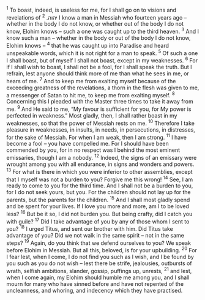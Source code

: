 <sup>1</sup> To boast, indeed, is useless for me, for I shall go on to visions and revelations of יהוה.
<sup>2</sup> I know a man in Messiah who fourteen years ago – whether in the body I do not know, or whether out of the body I do not know, Elohim knows – such a one was caught up to the third heaven.
<sup>3</sup> And I know such a man – whether in the body or out of the body I do not know, Elohim knows –
<sup>4</sup> that he was caught up into Paradise and heard unspeakable words, which it is not right for a man to speak.
<sup>5</sup> Of such a one I shall boast, but of myself I shall not boast, except in my weaknesses.
<sup>6</sup> For if I shall wish to boast, I shall not be a fool, for I shall speak the truth. But I refrain, lest anyone should think more of me than what he sees in me, or hears of me.
<sup>7</sup> And to keep me from exalting myself because of the exceeding greatness of the revelations, a thorn in the flesh was given to me, a messenger of Satan to hit me, to keep me from exalting myself.
<sup>8</sup> Concerning this I pleaded with the Master three times to take it away from me.
<sup>9</sup> And He said to me, “My favour is sufficient for you, for My power is perfected in weakness.” Most gladly, then, I shall rather boast in my weaknesses, so that the power of Messiah rests on me.
<sup>10</sup> Therefore I take pleasure in weaknesses, in insults, in needs, in persecutions, in distresses, for the sake of Messiah. For when I am weak, then I am strong.
<sup>11</sup> I have become a fool – you have compelled me. For I should have been commended by you, for in no respect was I behind the most eminent emissaries, though I am a nobody.
<sup>12</sup> Indeed, the signs of an emissary were wrought among you with all endurance, in signs and wonders and powers.
<sup>13</sup> For what is there in which you were inferior to other assemblies, except that I myself was not a burden to you? Forgive me this wrong!
<sup>14</sup> See, I am ready to come to you for the third time. And I shall not be a burden to you, for I do not seek yours, but you. For the children should not lay up for the parents, but the parents for the children.
<sup>15</sup> And I shall most gladly spend and be spent for your lives. If I love you more and more, am I to be loved less?
<sup>16</sup> But be it so, I did not burden you. But being crafty, did I catch you with guile?
<sup>17</sup> Did I take advantage of you by any of those whom I sent to you?
<sup>18</sup> I urged Titus, and sent our brother with him. Did Titus take advantage of you? Did we not walk in the same spirit – not in the same steps?
<sup>19</sup> Again, do you think that we defend ourselves to you? We speak before Elohim in Messiah. But all this, beloved, is for your upbuilding.
<sup>20</sup> For I fear lest, when I come, I do not find you such as I wish, and I be found by you such as you do not wish – lest there be strife, jealousies, outbursts of wrath, selfish ambitions, slander, gossip, puffings up, unrests,
<sup>21</sup> and lest, when I come again, my Elohim should humble me among you, and I shall mourn for many who have sinned before and have not repented of the uncleanness, and whoring, and indecency which they have practised.
